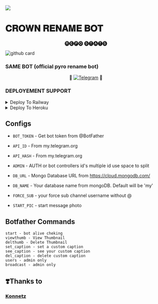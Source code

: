 <img src="https://user-images.githubusercontent.com/73097560/115834477-dbab4500-a447-11eb-908a-139a6edaec5c.gif">

#  𝐂𝐑𝐎𝐖𝐍 𝐑𝐄𝐍𝐀𝐌𝐄 𝐁𝐎𝐓


<p align="center"> 🅡🅔🅟🅞 🅢🅣🅐🅣🅢 </p>


![github card](https://github-readme-stats.vercel.app/api/pin/?username=dor3Monbotz&repo=crownRenameBot_V3&theme=dark)


### SAME BOT (official pyro rename bot)

<p align="center">
🤖 <a href="https://t.me/CrownRenameRoBot"><img title="Telegram" src="https://img.shields.io/static/v1?label=CrownRenameBot&message=BOT&color=blue-green"></a> 🤖
</p>

### DEPLOYEMENT SUPPORT

<details><summary>Deploy To Railway</summary>
<p>
<br>
<a href="https://railway.app/new/template/OX7-wG">
  <img src="https://railway.app/button.svg" alt="Deploy">
</a>
</p>
</details>


<details><summary>Deploy To Heroku</summary>
<p>
<br>
<a href="https://heroku.com/deploy?template=https://github.com/dor3Monbotz/crownRenameBot_V3">
  <img src="https://www.herokucdn.com/deploy/button.svg" alt="Deploy">
</a>
</p>
</details>



## Configs 

* `BOT_TOKEN`  - Get bot token from @BotFather

* `API_ID` - From my.telegram.org 

* `API_HASH` - From my.telegram.org 

* `ADMIN` - AUTH or bot controllers id's multiple id use space to split 

* `DB_URL`  - Mongo Database URL from https://cloud.mongodb.com/

* `DB_NAME`  - Your database name from mongoDB. Default will be 'my'

* `FORCE_SUB` - your force sub channel username without @ 

* `START_PIC` - start message photo

## Botfather Commands
```
start - bot alive cheking
viewthumb - View Thumbnail
delthumb - Delete Thumbnail
set_caption - set a custom caption
see_caption - see your custom caption
del_caption - delete custom caption
users - admin only
broadcast - admin only
```

## ❣️Thanks to

<a href="https://t.me/konnetzinfo">
   <p> 𝗞𝗼𝗻𝗻𝗲𝘁𝘇</p>
  </a>

